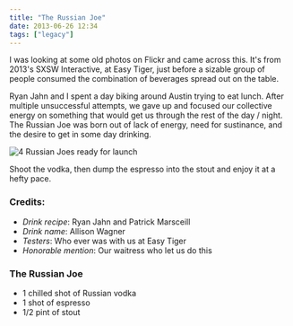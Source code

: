 ```yaml
---
title: "The Russian Joe"
date: 2013-06-26 12:34
tags: ["legacy"]
---
```


I was looking at some old photos on Flickr and came across this. It's from 2013's SXSW Interactive, at Easy Tiger, just before a sizable group of people consumed the combination of beverages spread out on the table.

Ryan Jahn and I spent a day biking around Austin trying to eat lunch. After multiple unsuccessful attempts, we gave up and focused our collective energy on something that would get us through the rest of the day / night. The Russian Joe was born out of lack of energy, need for sustinance, and the desire to get in some day drinking.

![4 Russian Joes ready for launch](https://farm8.staticflickr.com/7373/9135600825_6d52df6494_c.jpg)

Shoot the vodka, then dump the espresso into the stout and enjoy it at a hefty pace.

### Credits:

- _Drink recipe_: Ryan Jahn and Patrick Marsceill
- _Drink name_: Allison Wagner
- _Testers_: Who ever was with us at Easy Tiger
- _Honorable mention_: Our waitress who let us do this

### The Russian Joe

- 1 chilled shot of Russian vodka
- 1 shot of espresso
- 1/2 pint of stout
